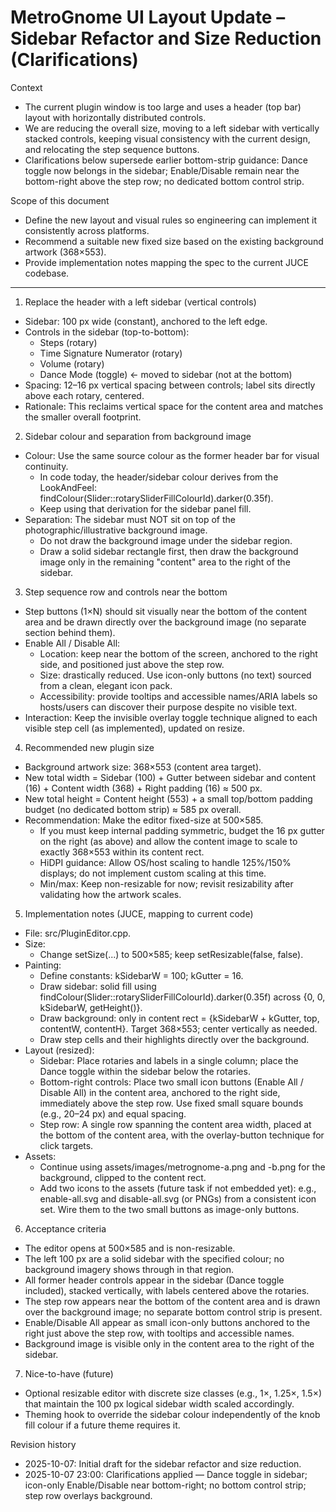 # MetroGnome UI Layout Update – Sidebar Refactor and Size Reduction (Clarifications)

Context
- The current plugin window is too large and uses a header (top bar) layout with horizontally distributed controls.
- We are reducing the overall size, moving to a left sidebar with vertically stacked controls, keeping visual consistency with the current design, and relocating the step sequence buttons.
- Clarifications below supersede earlier bottom-strip guidance: Dance toggle now belongs in the sidebar; Enable/Disable remain near the bottom-right above the step row; no dedicated bottom control strip.

Scope of this document
- Define the new layout and visual rules so engineering can implement it consistently across platforms.
- Recommend a suitable new fixed size based on the existing background artwork (368×553).
- Provide implementation notes mapping the spec to the current JUCE codebase.

---

1) Replace the header with a left sidebar (vertical controls)
- Sidebar: 100 px wide (constant), anchored to the left edge.
- Controls in the sidebar (top-to-bottom):
  - Steps (rotary)
  - Time Signature Numerator (rotary)
  - Volume (rotary)
  - Dance Mode (toggle)  ← moved to sidebar (not at the bottom)
- Spacing: 12–16 px vertical spacing between controls; label sits directly above each rotary, centered.
- Rationale: This reclaims vertical space for the content area and matches the smaller overall footprint.

2) Sidebar colour and separation from background image
- Colour: Use the same source colour as the former header bar for visual continuity.
  - In code today, the header/sidebar colour derives from the LookAndFeel: findColour(Slider::rotarySliderFillColourId).darker(0.35f).
  - Keep using that derivation for the sidebar panel fill.
- Separation: The sidebar must NOT sit on top of the photographic/illustrative background image.
  - Do not draw the background image under the sidebar region.
  - Draw a solid sidebar rectangle first, then draw the background image only in the remaining "content" area to the right of the sidebar.

3) Step sequence row and controls near the bottom
- Step buttons (1×N) should sit visually near the bottom of the content area and be drawn directly over the background image (no separate section behind them).
- Enable All / Disable All:
  - Location: keep near the bottom of the screen, anchored to the right side, and positioned just above the step row.
  - Size: drastically reduced. Use icon-only buttons (no text) sourced from a clean, elegant icon pack.
  - Accessibility: provide tooltips and accessible names/ARIA labels so hosts/users can discover their purpose despite no visible text.
- Interaction: Keep the invisible overlay toggle technique aligned to each visible step cell (as implemented), updated on resize.

4) Recommended new plugin size
- Background artwork size: 368×553 (content area target).
- New total width = Sidebar (100) + Gutter between sidebar and content (16) + Content width (368) + Right padding (16) ≈ 500 px.
- New total height = Content height (553) + a small top/bottom padding budget (no dedicated bottom strip) ≈ 585 px overall.
- Recommendation: Make the editor fixed-size at 500×585.
  - If you must keep internal padding symmetric, budget the 16 px gutter on the right (as above) and allow the content image to scale to exactly 368×553 within its content rect.
  - HiDPI guidance: Allow OS/host scaling to handle 125%/150% displays; do not implement custom scaling at this time.
  - Min/max: Keep non-resizable for now; revisit resizability after validating how the artwork scales.

5) Implementation notes (JUCE, mapping to current code)
- File: src/PluginEditor.cpp.
- Size:
  - Change setSize(...) to 500×585; keep setResizable(false, false).
- Painting:
  - Define constants: kSidebarW = 100; kGutter = 16.
  - Draw sidebar: solid fill using findColour(Slider::rotarySliderFillColourId).darker(0.35f) across {0, 0, kSidebarW, getHeight()}.
  - Draw background: only in content rect = {kSidebarW + kGutter, top, contentW, contentH}. Target 368×553; center vertically as needed.
  - Draw step cells and their highlights directly over the background.
- Layout (resized):
  - Sidebar: Place rotaries and labels in a single column; place the Dance toggle within the sidebar below the rotaries.
  - Bottom-right controls: Place two small icon buttons (Enable All / Disable All) in the content area, anchored to the right side, immediately above the step row. Use fixed small square bounds (e.g., 20–24 px) and equal spacing.
  - Step row: A single row spanning the content area width, placed at the bottom of the content area, with the overlay-button technique for click targets.
- Assets:
  - Continue using assets/images/metrognome-a.png and -b.png for the background, clipped to the content rect.
  - Add two icons to the assets (future task if not embedded yet): e.g., enable-all.svg and disable-all.svg (or PNGs) from a consistent icon set. Wire them to the two small buttons as image-only buttons.

6) Acceptance criteria
- The editor opens at 500×585 and is non-resizable.
- The left 100 px are a solid sidebar with the specified colour; no background imagery shows through in that region.
- All former header controls appear in the sidebar (Dance toggle included), stacked vertically, with labels centered above the rotaries.
- The step row appears near the bottom of the content area and is drawn over the background image; no separate bottom control strip is present.
- Enable/Disable All appear as small icon-only buttons anchored to the right just above the step row, with tooltips and accessible names.
- Background image is visible only in the content area to the right of the sidebar.

7) Nice-to-have (future)
- Optional resizable editor with discrete size classes (e.g., 1×, 1.25×, 1.5×) that maintain the 100 px logical sidebar width scaled accordingly.
- Theming hook to override the sidebar colour independently of the knob fill colour if a future theme requires it.

Revision history
- 2025-10-07: Initial draft for the sidebar refactor and size reduction.
- 2025-10-07 23:00: Clarifications applied — Dance toggle in sidebar; icon-only Enable/Disable near bottom-right; no bottom control strip; step row overlays background.
